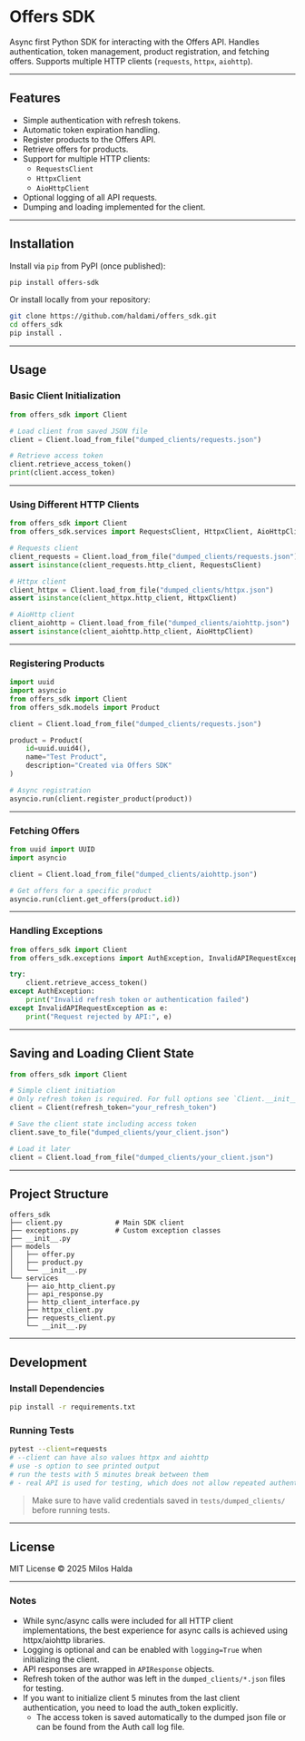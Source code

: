 # Offers SDK

Async first Python SDK for interacting with the Offers API. Handles authentication, token management, product registration, and fetching offers. Supports multiple HTTP clients (`requests`, `httpx`, `aiohttp`).

---

## Features

* Simple authentication with refresh tokens.
* Automatic token expiration handling.
* Register products to the Offers API.
* Retrieve offers for products.
* Support for multiple HTTP clients:
  * `RequestsClient`
  * `HttpxClient`
  * `AioHttpClient`
* Optional logging of all API requests.
* Dumping and loading implemented for the client.

---

## Installation

Install via `pip` from PyPI (once published):

```bash
pip install offers-sdk
```

Or install locally from your repository:

```bash
git clone https://github.com/haldami/offers_sdk.git
cd offers_sdk
pip install .
```

---

## Usage

### Basic Client Initialization

```python
from offers_sdk import Client

# Load client from saved JSON file
client = Client.load_from_file("dumped_clients/requests.json")

# Retrieve access token
client.retrieve_access_token()
print(client.access_token)
```

---

### Using Different HTTP Clients

```python
from offers_sdk import Client
from offers_sdk.services import RequestsClient, HttpxClient, AioHttpClient

# Requests client
client_requests = Client.load_from_file("dumped_clients/requests.json")
assert isinstance(client_requests.http_client, RequestsClient)

# Httpx client
client_httpx = Client.load_from_file("dumped_clients/httpx.json")
assert isinstance(client_httpx.http_client, HttpxClient)

# AioHttp client
client_aiohttp = Client.load_from_file("dumped_clients/aiohttp.json")
assert isinstance(client_aiohttp.http_client, AioHttpClient)
```

---

### Registering Products

```python
import uuid
import asyncio
from offers_sdk import Client
from offers_sdk.models import Product

client = Client.load_from_file("dumped_clients/requests.json")

product = Product(
    id=uuid.uuid4(),
    name="Test Product",
    description="Created via Offers SDK"
)

# Async registration
asyncio.run(client.register_product(product))
```

---

### Fetching Offers

```python
from uuid import UUID
import asyncio

client = Client.load_from_file("dumped_clients/aiohttp.json")

# Get offers for a specific product
asyncio.run(client.get_offers(product.id))
```

---

### Handling Exceptions

```python
from offers_sdk import Client
from offers_sdk.exceptions import AuthException, InvalidAPIRequestException

try:
    client.retrieve_access_token()
except AuthException:
    print("Invalid refresh token or authentication failed")
except InvalidAPIRequestException as e:
    print("Request rejected by API:", e)
```

---

## Saving and Loading Client State

```python
from offers_sdk import Client

# Simple client initiation
# Only refresh token is required. For full options see `Client.__init__` documentation.
client = Client(refresh_token="your_refresh_token")

# Save the client state including access token
client.save_to_file("dumped_clients/your_client.json")

# Load it later
client = Client.load_from_file("dumped_clients/your_client.json")
```

---

## Project Structure

```
offers_sdk
├── client.py             # Main SDK client
├── exceptions.py         # Custom exception classes
├── __init__.py
├── models
│   ├── offer.py
│   ├── product.py
│   └── __init__.py
└── services
    ├── aio_http_client.py
    ├── api_response.py
    ├── http_client_interface.py
    ├── httpx_client.py
    ├── requests_client.py
    └── __init__.py
```

---

## Development

### Install Dependencies

```bash
pip install -r requirements.txt
```

### Running Tests

```bash
pytest --client=requests
# --client can have also values httpx and aiohttp
# use -s option to see printed output
# run the tests with 5 minutes break between them
# - real API is used for testing, which does not allow repeated authentication
```

> Make sure to have valid credentials saved in `tests/dumped_clients/` before running tests.

---

## License

MIT License © 2025 Milos Halda

---

### Notes

* While sync/async calls were included for all HTTP client implementations, the best experience for async calls is achieved using httpx/aiohttp libraries.
* Logging is optional and can be enabled with `logging=True` when initializing the client.
* API responses are wrapped in `APIResponse` objects.
* Refresh token of the author was left in the `dumped_clients/*.json` files for testing.
* If you want to initialize client 5 minutes from the last client authentication, you need to load the auth_token explicitly.
  * The access token is saved automatically to the dumped json file or can be found from the Auth call log file.
